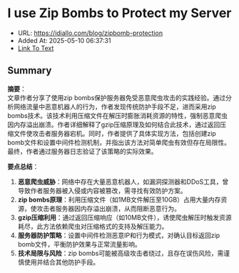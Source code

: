 # I use Zip Bombs to Protect my Server
- URL: https://idiallo.com/blog/zipbomb-protection
- Added At: 2025-05-10 06:37:31
- [Link To Text](2025-05-10-i-use-zip-bombs-to-protect-my-server_raw.md)

## Summary
**摘要**：  
文章作者分享了使用zip bombs保护服务器免受恶意爬虫攻击的实践经验。通过分析网络流量中恶意机器人的行为，作者发现传统防护手段不足，进而采用zip bombs技术。该技术利用压缩文件在解压时膨胀消耗资源的特性，强制恶意爬虫因内存溢出崩溃。作者详细解释了gzip压缩原理及如何结合此技术，通过返回压缩文件使攻击者服务器宕机。同时，作者提供了具体实现方法，包括创建zip bomb文件和设置中间件检测机制，并指出该方法对简单爬虫有效但存在局限性。最终，作者通过服务器日志验证了该策略的实际效果。

**要点总结**：  
1. **恶意爬虫威胁**：网络中存在大量恶意机器人，如漏洞探测器和DDoS工具，曾导致作者服务器被入侵或内容被篡改，需寻找有效防护方案。  
2. **zip bombs原理**：利用压缩文件（如1MB文件解压至10GB）占用大量内存资源，使攻击者服务器因内存溢出崩溃，从而阻断恶意行为。  
3. **gzip压缩利用**：通过返回压缩响应（如10MB文件），诱使爬虫解压时触发资源耗尽，此方法依赖爬虫对压缩格式的支持及解压能力。  
4. **服务器防护策略**：设置中间件检测恶意IP和行为模式，对确认目标返回zip bomb文件，平衡防护效果与正常流量影响。  
5. **技术局限与风险**：zip bombs可能被高级攻击者绕过，且存在误伤风险，需谨慎使用并结合其他防护手段。

